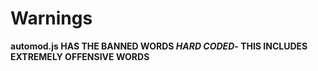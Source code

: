 # Warnings
**automod.js HAS THE BANNED WORDS ***HARD CODED***- THIS INCLUDES EXTREMELY OFFENSIVE WORDS**
